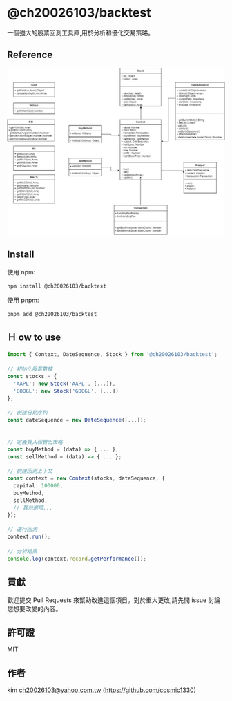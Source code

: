 # @ch20026103/backtest

一個強大的股票回測工具庫,用於分析和優化交易策略。

## Reference

![架構](https://github.com/cosmic1330/inquirer/blob/master/uml.jpg)

## Install

使用 npm:

```bash
npm install @ch20026103/backtest
```

使用 pnpm:

```bash
pnpm add @ch20026103/backtest
```

## Ｈ ow to use

```typescript
import { Context, DateSequence, Stock } from '@ch20026103/backtest';

// 初始化股票數據
const stocks = {
  'AAPL': new Stock('AAPL', [...]),
  'GOOGL': new Stock('GOOGL', [...])
};

// 創建日期序列
const dateSequence = new DateSequence([...]);


// 定義買入和賣出策略
const buyMethod = (data) => { ... };
const sellMethod = (data) => { ... };

// 創建回測上下文
const context = new Context(stocks, dateSequence, {
  capital: 100000,
  buyMethod,
  sellMethod,
  // 其他選項...
});

// 運行回測
context.run();

// 分析結果
console.log(context.record.getPerformance());
```

## 貢獻

歡迎提交 Pull Requests 來幫助改進這個項目。對於重大更改,請先開 issue 討論您想要改變的內容。

## 許可證
MIT

## 作者

kim <ch20026103@yahoo.com.tw> (https://github.com/cosmic1330)
